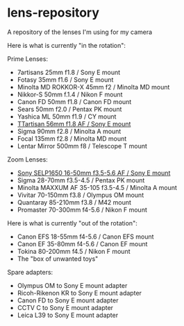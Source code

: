 # lens-repository
A repository of the lenses I'm using for my camera

Here is what is currently "in the rotation":

Prime Lenses:
* 7artisans 25mm f1.8 / Sony E mount
* Fotasy 35mm f1.6 / Sony E mount
* Minolta MD ROKKOR-X 45mm f2 / Minolta MD mount
* Nikkor-S 50mm f.1.4 / Nikon F mount
* Canon FD 50mm f1.8 / Canon FD mount
* Sears 50mm f2.0 / Pentax PK mount
* Yashica ML 50mm f1.9 / CY mount
* [TTartisan 56mm f1.8 AF / Sony E mount](./primes/e-mount/ttartisan56mm18.md)
* Sigma 90mm f2.8 / Minolta A mount 
* Focal 135mm f2.8 / Minolta MD mount
* Lentar Mirror 500mm f8 / Telescope T mount

Zoom Lenses:
* [Sony SELP1650 16-50mm f3.5-5.6 AF / Sony E mount](./zooms/e-mount/selp1650.md)
* Sigma 28-70mm f3.5-4.5 / Pentax PK mount
* Minolta MAXXUM AF 35-105 f3.5-4.5 / Minolta A mount
* Vivitar 70-150mm f3.8 / Olympus OM mount
* Quantaray 85-210mm f3.8 / M42 mount
* Promaster 70-300mm f4-5.6 / Nikon F mount



Here is what is currently "out of the rotation":
* Canon EFS 18-55mm f4-5.6 / Canon EFS mount
* Canon EF 35-80mm f4-5.6 / Canon EF mount
* Tokina 80-200mm f4.5 / Nikon F mount
* The "box of unwanted toys"

Spare adapters:
* Olympus OM to Sony E mount adapter
* Ricoh-Rikenon KR to Sony E mount adapter
* Canon FD to Sony E mount adapter
* CCTV C to Sony E mount adapter
* Leica L39 to Sony E mount adapter
